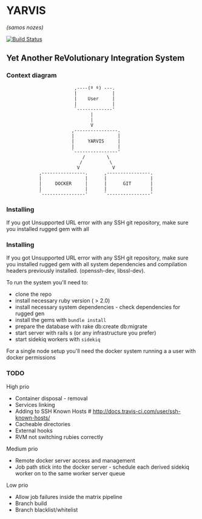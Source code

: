 # YARVIS
*(samos nozes)*

[![Build Status](https://travis-ci.org/romeuhcf/yarvis.svg?branch=master)](https://travis-ci.org/romeuhcf/yarvis)

## Yet Another ReVolutionary Integration System ##
### Context diagram
                             ,----(º º) ---.
                             |             |
                             |    User     |
                             |             |
                             `-------------'
                                   |
                                   |
                                   V
                            ,----------------.
                            |                |
                            |     YARVIS     |
                            |                |
                            `----------------'
                                /        \
                               /          \
                              V            V
                ,----------------.      ,----------------.
                |                |      |                |
                |     DOCKER     |      |      GIT       |
                |                |      |                |
                `----------------'      `----------------'


### Installing ###
If you got Unsupported URL error with any SSH git repository, make sure you installed rugged gem with all 


### Installing ###
If you got Unsupported URL error with any SSH git repository, make sure you installed rugged gem with all 
system dependencies and compilation headers previously installed. (openssh-dev, libssl-dev).

To run the system you'll need to: 
* clone the repo
* install necessary ruby version ( > 2.0)
* install necessary system dependencies - check dependencies for rugged gen
* install the gems with `bundle install`
* prepare the database with rake db:create db:migrate
* start server with rails s (or any infrastructure you prefer)
* start sidekiq workers with `sidekiq`

For a single node setup you'll need the docker system running a a user with docker permissions

### TODO ###

High prio
* Container disposal - removal
* Services linking
* Adding to SSH Known Hosts # http://docs.travis-ci.com/user/ssh-known-hosts/
* Cacheable directories
* External hooks
* RVM not switching rubies correctly

Medium prio
* Remote docker server access and management
* Job path stick into the docker server - schedule each derived sidekiq worker on to the same worker server queue

Low prio
* Allow job failures inside the matrix pipeline
* Branch build
* Branch blacklist/whitelist




